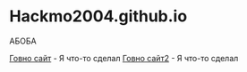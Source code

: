 # Hackmo2004.github.io
АБОБА


[Говно сайт](https://hackmo2004.github.io/lesson/index2.html?# "Первый сайт ура") - Я что-то сделал
[Говно сайт2](https://hackmo2004.github.io/lesson/index2.html?# "Первый сайт ура") - Я что-то сделал

